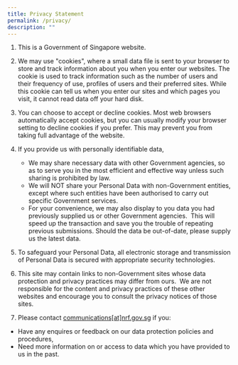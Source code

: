 ```yaml
---
title: Privacy Statement
permalink: /privacy/
description: ""
---
```

1.  This is a Government of Singapore website.
    
2.  We may use "cookies", where a small data file is sent to your browser to store and track information about you when you enter our websites. The cookie is used to track information such as the number of users and their frequency of use, profiles of users and their preferred sites. While this cookie can tell us when you enter our sites and which pages you visit, it cannot read data off your hard disk.
    
3.  You can choose to accept or decline cookies. Most web browsers automatically accept cookies, but you can usually modify your browser setting to decline cookies if you prefer. This may prevent you from taking full advantage of the website. 
    
4.  If you provide us with personally identifiable data,
    
    *   We may share necessary data with other Government agencies, so as to serve you in the most efficient and effective way unless such sharing is prohibited by law.
    *   We will NOT share your Personal Data with non-Government entities, except where such entities have been authorised to carry out specific Government services.
    *   For your convenience, we may also display to you data you had previously supplied us or other Government agencies.  This will speed up the transaction and save you the trouble of repeating previous submissions. Should the data be out-of-date, please supply us the latest data.
      
    
5.  To safeguard your Personal Data, all electronic storage and transmission of Personal Data is secured with appropriate security technologies.
    
6.  This site may contain links to non-Government sites whose data protection and privacy practices may differ from ours.  We are not responsible for the content and privacy practices of these other websites and encourage you to consult the privacy notices of those sites.
    
7.  Please contact <u>communications[at]nrf.gov.sg</u> if you:
*   Have any enquires or feedback on our data protection policies and procedures,
*   Need more information on or access to data which you have provided to us in the past.